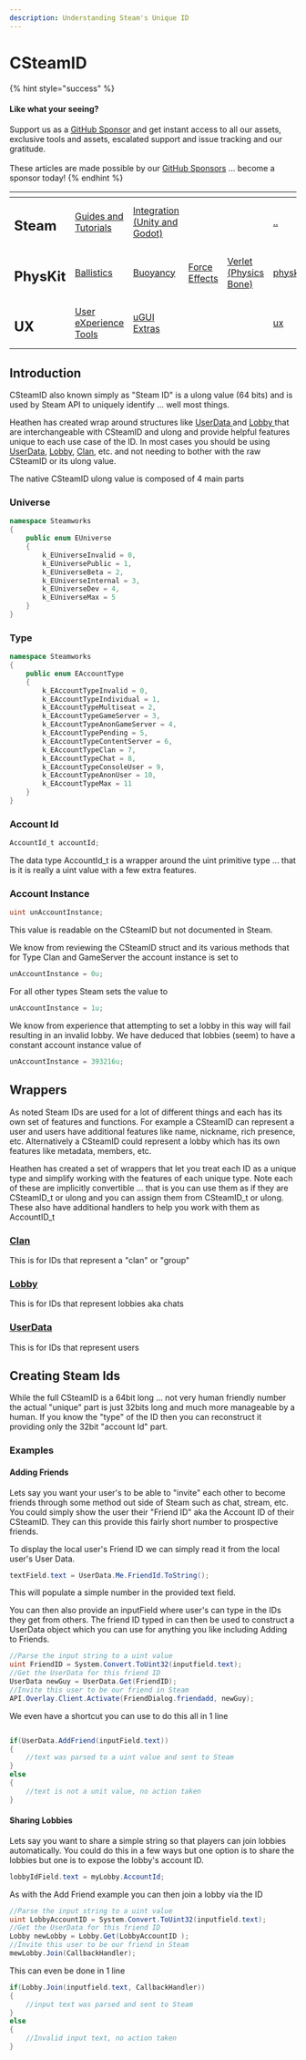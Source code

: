 ```yaml
---
description: Understanding Steam's Unique ID
---
```


# CSteamID

{% hint style="success" %}
#### Like what your seeing?

Support us as a [GitHub Sponsor](../../../become-a-sponsor/) and get instant access to all our assets, exclusive tools and assets, escalated support and issue tracking and our gratitude.\
\
These articles are made possible by our [GitHub Sponsors](../../../become-a-sponsor/) ... become a sponsor today!
{% endhint %}

<table data-view="cards"><thead><tr><th></th><th></th><th></th><th></th><th></th><th data-hidden data-card-target data-type="content-ref"></th><th data-hidden data-card-cover data-type="files"></th></tr></thead><tbody><tr><td><h2>Steam</h2></td><td><a href="../">Guides and Tutorials</a></td><td><a href="../../../assets/steamworks/">Integration (Unity and Godot)</a></td><td></td><td></td><td><a href="../">..</a></td><td><a href="../../../.gitbook/assets/Steamworks Card.png">Steamworks Card.png</a></td></tr><tr><td><h2>PhysKit</h2></td><td><a href="../../../assets/physkit/learning/sample-scenes/1-ballistic-basics.md">Ballistics</a></td><td><a href="../../../assets/physkit/learning/sample-scenes/1-buoyancy-example.md">Buoyancy</a></td><td><a href="../../../assets/physkit/learning/sample-scenes/1-force-effect-fields.md">Force Effects</a></td><td><a href="../../../assets/physkit/learning/sample-scenes/2-verlet-spring-skinned-mesh.md">Verlet (Physics Bone)</a></td><td><a href="../../../assets/physkit/">physkit</a></td><td><a href="../../../.gitbook/assets/PhysKit Card.png">PhysKit Card.png</a></td></tr><tr><td><h2>UX</h2></td><td><a href="../../../assets/ux/learning/core-concepts/">User eXperience Tools</a></td><td><a href="../../../assets/ux/learning/ugui-extras/">uGUI Extras</a></td><td></td><td></td><td><a href="../../../assets/ux/">ux</a></td><td><a href="../../../.gitbook/assets/Splash Screen (1).png">Splash Screen (1).png</a></td></tr></tbody></table>

## &#x20;Introduction

CSteamID also known simply as "Steam ID" is a ulong value (64 bits) and is used by Steam API to uniquely identify ... well most things.&#x20;

Heathen has created wrap around structures like [UserData ](../../../assets/steamworks/data-layer/user-data.md)and [Lobby ](../../../assets/steamworks/data-layer/lobby-data.md)that are interchangeable with CSteamID and ulong and provide helpful features unique to each use case of the ID. In most cases you should be using [UserData](../../../assets/steamworks/data-layer/user-data.md), [Lobby](../../../assets/steamworks/data-layer/lobby-data.md), [Clan](../../../assets/steamworks/data-layer/clan-data.md), etc. and not needing to bother with the raw CSteamID or its ulong value.

The native CSteamID ulong value is composed of 4 main parts

### Universe

```csharp
namespace Steamworks
{
    public enum EUniverse
    {
        k_EUniverseInvalid = 0,
        k_EUniversePublic = 1,
        k_EUniverseBeta = 2,
        k_EUniverseInternal = 3,
        k_EUniverseDev = 4,
        k_EUniverseMax = 5
    }
}
```

### Type

```csharp
namespace Steamworks
{
    public enum EAccountType
    {
        k_EAccountTypeInvalid = 0,
        k_EAccountTypeIndividual = 1,
        k_EAccountTypeMultiseat = 2,
        k_EAccountTypeGameServer = 3,
        k_EAccountTypeAnonGameServer = 4,
        k_EAccountTypePending = 5,
        k_EAccountTypeContentServer = 6,
        k_EAccountTypeClan = 7,
        k_EAccountTypeChat = 8,
        k_EAccountTypeConsoleUser = 9,
        k_EAccountTypeAnonUser = 10,
        k_EAccountTypeMax = 11
    }
}
```

### Account Id

```csharp
AccountId_t accountId;
```

The data type AccountId\_t is a wrapper around the uint primitive type ... that is it is really a uint value with a few extra features.

### Account Instance

```csharp
uint unAccountInstance;
```

This value is readable on the CSteamID but not documented in Steam.&#x20;

We know from reviewing the CSteamID struct and its various methods that for Type Clan and GameServer the account instance is set to&#x20;

```csharp
unAccountInstance = 0u;
```

For all other types Steam sets the value to&#x20;

```csharp
unAccountInstance = 1u;
```

We know from experience that attempting to set a lobby in this way will fail resulting in an invalid lobby. We have deduced that lobbies (seem) to have a constant account instance value of

```csharp
unAccountInstance = 393216u;
```

## Wrappers

As noted Steam IDs are used for a lot of different things and each has its own set of features and functions. For example a CSteamID can represent a user and users have additional features like name, nickname, rich presence, etc. Alternatively a CSteamID could represent a lobby which has its own features like metadata, members, etc.

Heathen has created a set of wrappers that let you treat each ID as a unique type and simplify working with the features of each unique type. Note each of these are implicitly convertible ... that is you can use them as if they are CSteamID\_t or ulong and you can assign them from CSteamID\_t or ulong. These also have additional handlers to help you work with them as AccountID\_t

### [Clan](../../../assets/steamworks/data-layer/clan-data.md)

This is for IDs that represent a "clan" or "group"

### [Lobby](../../../assets/steamworks/data-layer/lobby-data.md)

This is for IDs that represent lobbies aka chats

### [UserData](../../../assets/steamworks/data-layer/user-data.md)

This is for IDs that represent users

## Creating Steam Ids

While the full CSteamID is a 64bit long ... not very human friendly number the actual "unique" part is just 32bits long and much more manageable by a human. If you know the "type" of the ID then you can reconstruct it providing only the 32bit "account Id" part.

### Examples

#### Adding Friends

Lets say you want your user's to be able to "invite" each other to become friends through some method out side of Steam such as chat, stream, etc. You could simply show the user their "Friend ID" aka the Account ID of their CSteamID. They can this provide this fairly short number to prospective friends.

To display the local user's Friend ID we can simply read it from the local user's User Data.

```csharp
textField.text = UserData.Me.FriendId.ToString();
```

This will populate a simple number in the provided text field.

You can then also provide an inputField where user's can type in the IDs they get from others. The friend ID typed in can then be used to construct a UserData object which you can use for anything you like including Adding to Friends.

```csharp
//Parse the input string to a uint value
uint FriendID = System.Convert.ToUint32(inputfield.text);
//Get the UserData for this friend ID
UserData newGuy = UserData.Get(FriendID);
//Invite this user to be our friend in Steam
API.Overlay.Client.Activate(FriendDialog.friendadd, newGuy);
```

We even have a shortcut you can use to do this all in 1 line

```csharp

if(UserData.AddFriend(inputField.text))
{
    //text was parsed to a uint value and sent to Steam
}
else
{
    //text is not a unit value, no action taken
}
```

#### Sharing Lobbies

Lets say you want to share a simple string so that players can join lobbies automatically. You could do this in a few ways but one option is to share the lobbies but one is to expose the lobby's account ID.

```csharp
lobbyIdField.text = myLobby.AccountId;
```

As with the Add Friend example you can then join a lobby via the ID

```csharp
//Parse the input string to a uint value
uint LobbyAccountID = System.Convert.ToUint32(inputfield.text);
//Get the UserData for this friend ID
Lobby newLobby = Lobby.Get(LobbyAccountID );
//Invite this user to be our friend in Steam
mewLobby.Join(CallbackHandler);
```

This can even be done in 1 line

```csharp
if(Lobby.Join(inputfield.text, CallbackHandler))
{
    //input text was parsed and sent to Steam
}
else
{
    //Invalid input text, no action taken
}
```
